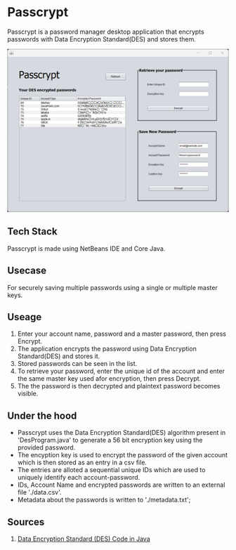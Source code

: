 # Passcrypt
Passcrypt is a password manager desktop application that encrypts passwords with Data Encryption Standard(DES) and stores them.

![Passcrypt](https://github.com/0Akshay/passcrypt/blob/main/passcrypt.png?raw=true)

## Tech Stack
Passcrypt is made using NetBeans IDE and Core Java.

## Usecase
For securely saving multiple passwords using a single or multiple master keys.

## Useage
1) Enter your account name, password and a master password, then press Encrypt.
2) The application encrypts the password using Data Encryption Standard(DES) and stores it.
3) Stored passwords can be seen in the list.
4) To retrieve your password, enter the unique id of the account and enter the same master key used afor encryption, then press Decrypt.
5) The the password is then decrypted and plaintext password becomes visible.

## Under the hood
* Passcrypt uses the Data Encryption Standard(DES) algorithm present in 'DesProgram.java' to generate a 56 bit encryption key using the provided password.
* The encyption key is used to encrypt the password of the given account which is then stored as an entry in a csv file.
* The entries are alloted a sequential unique IDs which are used to uniquely identify each account-password.
* IDs, Account Name and encrypted passwords are written to an external file './data.csv'.
* Metadata about the passwords is written to './metadata.txt';

## Sources
1. [Data Encryption Standard (DES) Code in Java](https://medium.com/@amit28amical/data-encryption-standard-des-code-in-java-4a45ad692bae)
